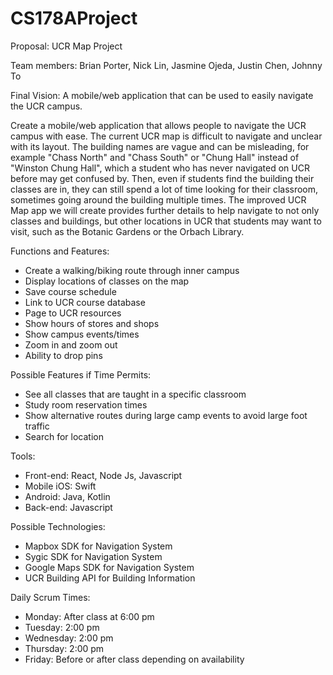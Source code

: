 # CS178AProject

Proposal: UCR Map Project

Team members: Brian Porter, Nick Lin, Jasmine Ojeda, Justin Chen, Johnny To

Final Vision: A mobile/web application that can be used to easily navigate the UCR campus.

Create a mobile/web application that allows people to navigate the UCR campus with ease. The current UCR map is difficult to navigate and unclear with its layout. The building names are vague and can be misleading, for example "Chass North" and "Chass South" or "Chung Hall" instead of "Winston Chung Hall", which a student who has never navigated on UCR before may get confused by. Then, even if students find the building their classes are in, they can still spend a lot of time looking for their classroom, sometimes going around the building multiple times. The improved UCR Map app we will create provides further details to help navigate to not only classes and buildings, but other locations in UCR that students may want to visit, such as the Botanic Gardens or the Orbach Library.

Functions and Features:
- Create a walking/biking route through inner campus
- Display locations of classes on the map
- Save course schedule
- Link to UCR course database
- Page to UCR resources
- Show hours of stores and shops
- Show campus events/times
- Zoom in and zoom out
- Ability to drop pins

Possible Features if Time Permits:
- See all classes that are taught in a specific classroom
- Study room reservation times
- Show alternative routes during large camp events to avoid large foot traffic
- Search for location

Tools:
- Front-end: React, Node Js, Javascript
- Mobile iOS: Swift
- Android: Java, Kotlin
- Back-end: Javascript

Possible Technologies:
- Mapbox SDK for Navigation System
- Sygic SDK for Navigation System
- Google Maps SDK for Navigation System
- UCR Building API for Building Information

Daily Scrum Times:
- Monday: After class at 6:00 pm
- Tuesday: 2:00 pm
- Wednesday: 2:00 pm
- Thursday: 2:00 pm
- Friday: Before or after class depending on availability
